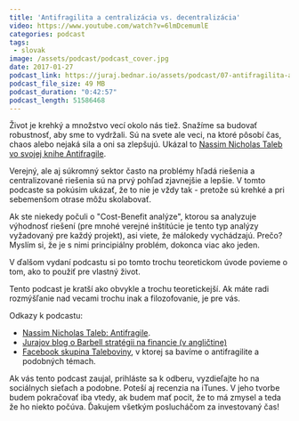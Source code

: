 ```yaml
---
title: 'Antifragilita a centralizácia vs. decentralizácia'
video: https://www.youtube.com/watch?v=6lmDcemumlE
categories: podcast
tags:
 - slovak
image: /assets/podcast/podcast_cover.jpg
date: 2017-01-27
podcast_link: https://juraj.bednar.io/assets/podcast/07-antifragilita-a-decentralizacia.mp3
podcast_file_size: 49 MB
podcast_duration: "0:42:57"
podcast_length: 51586468
---
```


Život je krehký a množstvo vecí okolo nás tiež. Snažíme sa budovať
robustnosť, aby sme to vydržali. Sú na svete ale veci, na
ktoré pôsobí čas, chaos alebo nejaká sila a oni sa zlepšujú. Ukázal
to [Nassim Nicholas Taleb vo svojej knihe
Antifragile](https://www.martinus.sk/?uItem=206175).

Verejný, ale aj súkromný sektor často na problémy hľadá riešenia a
centralizované riešenia sú na prvý pohľad zjavnejšie a lepšie. V tomto
podcaste sa pokúsim ukázať, že to nie je vždy tak - pretože sú krehké
a pri sebemenšom otrase môžu skolabovať.

<!--more-->

Ak ste niekedy počuli o
"Cost-Benefit analýze", ktorou sa analyzuje výhodnosť riešení (pre mnohé
verejné inštitúcie je tento typ analýzy vyžadovaný pre každý projekt),
asi viete, že málokedy vychádzajú. Prečo? Myslím si, že je s nimi
principiálny problém, dokonca viac ako jeden.

V ďalšom vydaní podcastu si po tomto trochu teoretickom úvode povieme o
tom, ako to použiť pre vlastný život.

Tento podcast je kratší ako obvykle a trochu teoretickejší. Ak
máte radi rozmýšľanie nad vecami trochu inak a filozofovanie, je pre vás.

Odkazy k podcastu:

 * [Nassim Nicholas Taleb: Antifragile](https://www.martinus.sk/?uItem=206175).
 * [Jurajov blog o Barbell stratégii na financie (v angličtine)](https://juraj.bednar.io/blog/2016/09/06/barbell-strategy-for-investment/)
 * [Facebook skupina Taleboviny](https://www.facebook.com/groups/1156112114478175/), v ktorej sa bavíme o antifragilite a podobných témach.
 
Ak vás tento podcast zaujal, prihláste sa k odberu, vyzdieľajte ho na sociálnych sieťach a podobne. Poteší aj recenzia na iTunes. V jeho tvorbe budem pokračovať iba vtedy, ak budem mať pocit, že to má zmysel a teda že ho niekto počúva. Ďakujem všetkým poslucháčom za investovaný čas!


